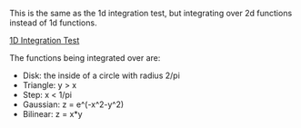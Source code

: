 This is the same as the 1d integration test, but integrating over 2d functions instead of 1d functions.

[1D Integration Test](../../../_1d/tests/integration/page.md)  

The functions being integrated over are:
* Disk: the inside of a circle with radius 2/pi
* Triangle: y > x
* Step: x < 1/pi
* Gaussian: z = e^(-x^2-y^2)
* Bilinear: z = x*y

